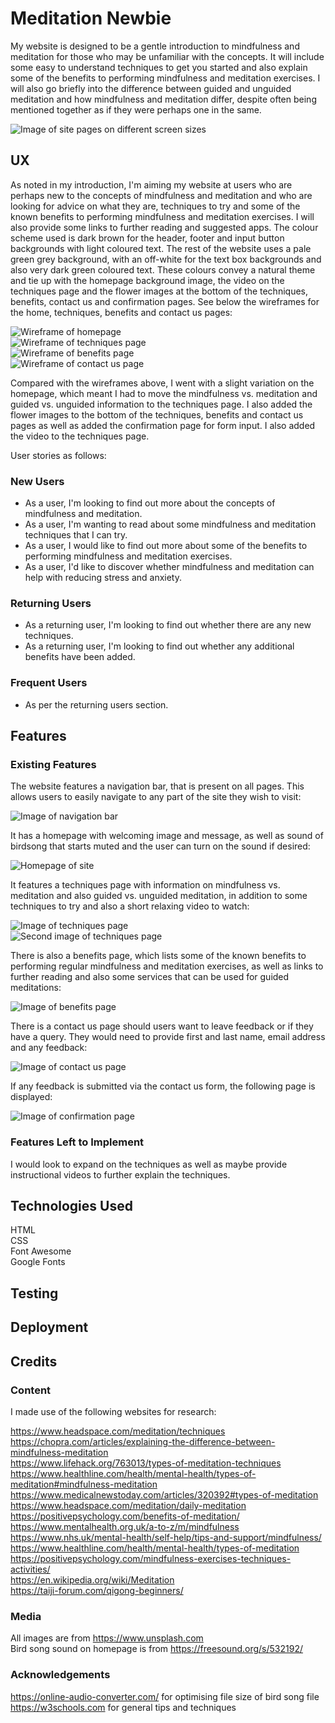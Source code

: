 # Meditation Newbie

My website is designed to be a gentle introduction to mindfulness and meditation for those who may be unfamiliar with the concepts. It will include some easy to understand techniques to get you started and also explain some of the benefits to performing mindfulness and meditation exercises. I will also go briefly into the difference between guided and unguided meditation and how mindfulness and meditation differ, despite often being mentioned together as if they were perhaps one in the same. 

![Image of site pages on different screen sizes](https://github.com/domsq/project-mindfulness-meditation/tree/master/assets/screenshots/am-i-responsive.jpg)

## UX

As noted in my introduction, I'm aiming my website at users who are perhaps new to the concepts of mindfulness and meditation and who are looking for advice on what they are, techniques to try and some of the known benefits to performing mindfulness and meditation exercises. I will also provide some links to further reading and suggested apps. The colour scheme used is dark brown for the header, footer and input button backgrounds with light coloured text. The rest of the website uses a pale green grey background, with an off-white for the text box backgrounds and also very dark green coloured text. These colours convey a natural theme and tie up with the homepage background image, the video on the techniques page and the flower images at the bottom of the techniques, benefits, contact us and confirmation pages. See below the wireframes for the home, techniques, benefits and contact us pages:

![Wireframe of homepage](https://github.com/domsq/project-mindfulness-meditation/tree/master/assets/screenshots/home-page-wireframe.jpg)<br>
![Wireframe of techniques page](https://github.com/domsq/project-mindfulness-meditation/tree/master/assets/screenshots/techniques-wireframe.jpg)<br>
![Wireframe of benefits page](https://github.com/domsq/project-mindfulness-meditation/tree/master/assets/screenshots/benefits-wireframe.jpg)<br>
![Wireframe of contact us page](https://github.com/domsq/project-mindfulness-meditation/tree/master/assets/screenshots/contact-us-wireframe.jpg)

Compared with the wireframes above, I went with a slight variation on the homepage, which meant I had to move the mindfulness vs. meditation and guided vs. unguided information to the techniques page. I also added the flower images to the bottom of the techniques, benefits and contact us pages as well as added the confirmation page for form input. I also added the video to the techniques page.

User stories as follows:

### New Users

- As a user, I'm looking to find out more about the concepts of mindfulness and meditation.
- As a user, I'm wanting to read about some mindfulness and meditation techniques that I can try.
- As a user, I would like to find out more about some of the benefits to performing mindfulness and meditation exercises. 
- As a user, I'd like to discover whether mindfulness and meditation can help with reducing stress and anxiety.

### Returning Users

- As a returning user, I'm looking to find out whether there are any new techniques.
- As a returning user, I'm looking to find out whether any additional benefits have been added. 

### Frequent Users

- As per the returning users section.

## Features

### Existing Features

The website features a navigation bar, that is present on all pages. This allows users to easily navigate to any part of the site they wish to visit:

![Image of navigation bar](https://github.com/domsq/project-mindfulness-meditation/tree/master/assets/screenshots/navbar.jpg)

It has a homepage with welcoming image and message, as well as sound of birdsong that starts muted and the user can turn on the sound if desired:

![Homepage of site](https://github.com/domsq/project-mindfulness-meditation/tree/master/assets/screenshots/homepage.jpg)

It features a techniques page with information on mindfulness vs. meditation and also guided vs. unguided meditation, in addition to some techniques to try and also a short relaxing video to watch:

![Image of techniques page](https://github.com/domsq/project-mindfulness-meditation/tree/master/assets/screenshots/techniques-1.jpg)<br>
![Second image of techniques page](https://github.com/domsq/project-mindfulness-meditation/tree/master/assets/screenshots/techniques-2.jpg)

There is also a benefits page, which lists some of the known benefits to performing regular mindfulness and meditation exercises, as well as links to further reading and also some services that can be used for guided meditations:

![Image of benefits page](https://github.com/domsq/project-mindfulness-meditation/tree/master/assets/screenshots/benefits-page.jpg)

There is a contact us page should users want to leave feedback or if they have a query. They would need to provide first and last name, email address and any feedback:

![Image of contact us page](https://github.com/domsq/project-mindfulness-meditation/tree/master/assets/screenshots/contact-us-page.jpg)

If any feedback is submitted via the contact us form, the following page is displayed:

![Image of confirmation page](https://github.com/domsq/project-mindfulness-meditation/tree/master/assets/screenshots/success-page.jpg)

### Features Left to Implement

I would look to expand on the techniques as well as maybe provide instructional videos to further explain the techniques. 

## Technologies Used

HTML <br>
CSS <br>
Font Awesome <br>
Google Fonts

## Testing

## Deployment

## Credits 

### Content

I made use of the following websites for research:

https://www.headspace.com/meditation/techniques <br>
https://chopra.com/articles/explaining-the-difference-between-mindfulness-meditation <br>
https://www.lifehack.org/763013/types-of-meditation-techniques <br>
https://www.healthline.com/health/mental-health/types-of-meditation#mindfulness-meditation <br>
https://www.medicalnewstoday.com/articles/320392#types-of-meditation
https://www.headspace.com/meditation/daily-meditation <br>
https://positivepsychology.com/benefits-of-meditation/ <br>
https://www.mentalhealth.org.uk/a-to-z/m/mindfulness <br>
https://www.nhs.uk/mental-health/self-help/tips-and-support/mindfulness/ <br>
https://www.healthline.com/health/mental-health/types-of-meditation <br>
https://positivepsychology.com/mindfulness-exercises-techniques-activities/ <br>
https://en.wikipedia.org/wiki/Meditation <br>
https://taiji-forum.com/qigong-beginners/ 


### Media

All images are from https://www.unsplash.com <br>
Bird song sound on homepage is from https://freesound.org/s/532192/

### Acknowledgements

https://online-audio-converter.com/ for optimising file size of bird song file <br>
https://w3schools.com for general tips and techniques